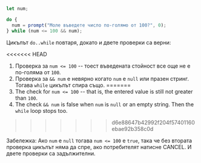 
```js run demo
let num;

do {
  num = prompt("Моле въведете число по-голямо от 100?", 0);
} while (num <= 100 && num);
```

Цикълът `do..while` повтаря, докато и двете проверки са верни:

<<<<<<< HEAD
1. Проверка за `num <= 100` -- тоест въведената стойност все още не е по-голяма от `100`.
2. Проверка за `&& num` е невярно когато `num` е `null` или празен стринг. Тогава `while` цикълът спира също.
=======
1. The check for `num <= 100` -- that is, the entered value is still not greater than `100`.
2. The check `&& num` is false when `num` is `null` or an empty string. Then the `while` loop stops too.
>>>>>>> d6e88647b42992f204f57401160ebae92b358c0d

Забележка: Ако `num` е `null` тогава `num <= 100` е `true`, така че без втората проверка цикълът няма да спре, ако потребителят натисне CANCEL. И двете проверки са задължителни.
